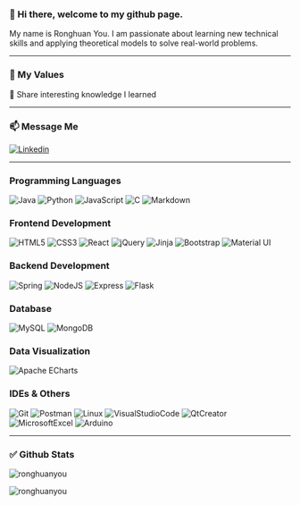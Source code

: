 ### 👋 Hi there, welcome to my github page. 
My name is Ronghuan You. I am passionate about learning new technical skills and applying theoretical models to solve real-world problems.

---
### 🌱 My Values
🙌 Share interesting knowledge I learned

---
### 📫 Message Me
<a href="https://www.linkedin.com/in/ronghuan-you/"><img alt="Linkedin" src="https://img.shields.io/badge/linkedin-0077B5?logo=linkedin&logoColor=white&style=for-the-badge" /></a>

---
### Programming Languages
![Java](https://img.shields.io/badge/java-DC9202.svg?style=for-the-badge&logo=java&logoColor=white)
![Python](https://img.shields.io/badge/python-3776ab?style=for-the-badge&logo=python&logoColor=ffdd54)
![JavaScript](https://img.shields.io/badge/javascript-A9A9A9.svg?style=for-the-badge&logo=javascript&logoColor=%F7DF1E)
![C](https://img.shields.io/badge/C-A8B9CC.svg?style=for-the-badge&logo=c&logoColor=white)
![Markdown](https://img.shields.io/badge/markdown-000000.svg?style=for-the-badge&logo=markdown&logoColor=white)


### Frontend Development
![HTML5](https://img.shields.io/badge/html5-E34F26.svg?style=for-the-badge&logo=html5&logoColor=white)
![CSS3](https://img.shields.io/badge/css3-1572B6.svg?style=for-the-badge&logo=css3&logoColor=white)
![React](https://img.shields.io/badge/react-61DAFB.svg?style=for-the-badge&logo=react&logoColor=white)
![jQuery](https://img.shields.io/badge/jquery-0769AD.svg?style=for-the-badge&logo=jquery&logoColor=white)
![Jinja](https://img.shields.io/badge/Jinja-B41717.svg?style=for-the-badge&logo=Jinja&logoColor=white)
![Bootstrap](https://img.shields.io/badge/bootstrap-7952B3.svg?style=for-the-badge&logo=bootstrap&logoColor=white)
![Material UI](https://img.shields.io/badge/materialui-0081CB.svg?style=for-the-badge&logo=material-ui&logoColor=white)

### Backend Development
![Spring](https://img.shields.io/badge/spring-6DB33F.svg?style=for-the-badge&logo=spring&logoColor=white)
![NodeJS](https://img.shields.io/badge/node.js-6DA55F?style=for-the-badge&logo=node.js&logoColor=white)
![Express](https://img.shields.io/badge/express-000000.svg?style=for-the-badge&logo=Express&logoColor=%2361DAFB)
![Flask](https://img.shields.io/badge/flask-000000.svg?style=for-the-badge&logo=flask&logoColor=white)

### Database
![MySQL](https://img.shields.io/badge/MySQL-4479A1.svg?style=for-the-badge&logo=MySQL&logoColor=white)
![MongoDB](https://img.shields.io/badge/MongoDB-47A248.svg?style=for-the-badge&logo=MongoDB&logoColor=white)

### Data Visualization
![Apache ECharts](https://img.shields.io/badge/ApacheECharts-AA344D.svg?style=for-the-badge&logo=ApacheECharts&logoColor=white)

### IDEs & Others
![Git](https://img.shields.io/badge/Git-F05032.svg?style=for-the-badge&logo=Git&logoColor=white)
![Postman](https://img.shields.io/badge/Postman-FF6C37.svg?style=for-the-badge&logo=Postman&logoColor=white)
![Linux](https://img.shields.io/badge/Linux-FCC624.svg?style=for-the-badge&logo=Linux&logoColor=white)
![VisualStudioCode](https://img.shields.io/badge/VisualStudioCode-007ACC.svg?style=for-the-badge&logo=VisualStudioCode&logoColor=white)
![QtCreator](https://img.shields.io/badge/QtCreator-41CD52.svg?style=for-the-badge&logo=QtCreator&logoColor=white)
![MicrosoftExcel](https://img.shields.io/badge/MicrosoftExcel-217346.svg?style=for-the-badge&logo=MicrosoftExcel&logoColor=white)
![Arduino](https://img.shields.io/badge/Arduino-00979D.svg?style=for-the-badge&logo=Arduino&logoColor=white)

---
### ✅ Github Stats
<p>
  <img align="center" src="https://github-readme-stats.vercel.app/api?username=ronghuanyou&&hide=stars&show_icons=true&locale=en" alt="ronghuanyou" />
</p>

<p>
  <img align="left" src="https://github-readme-stats.vercel.app/api/top-langs?username=ronghuanyou&show_icons=true&locale=en&layout=compact" alt="ronghuanyou" /></p>



